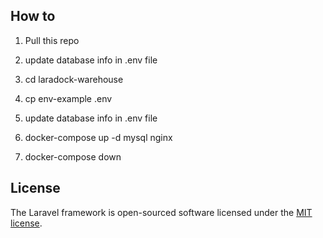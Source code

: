 ## How to

1. Pull this repo

2. update database info in .env file

3. cd laradock-warehouse

4. cp env-example .env

5. update database info in .env file

6. docker-compose up -d mysql nginx

7. docker-compose down


## License

The Laravel framework is open-sourced software licensed under the [MIT license](http://opensource.org/licenses/MIT).
